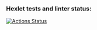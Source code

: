 ### Hexlet tests and linter status:
[![Actions Status](https://github.com/juliallysova/layout-designer-project-58/workflows/hexlet-check/badge.svg)](https://github.com/juliallysova/layout-designer-project-58/actions)